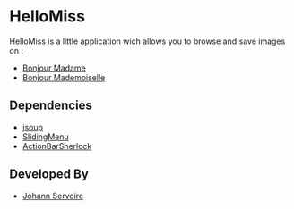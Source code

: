 HelloMiss
=========

HelloMiss is a little application wich allows you to browse and save images on :
* [Bonjour Madame][1]
* [Bonjour Mademoiselle][2]

Dependencies
------------
* [jsoup][3]
* [SlidingMenu][4]
* [ActionBarSherlock][5]

Developed By
------------
* [Johann Servoire][6]

[1]: http://www.bonjourmadame.fr
[2]: http://www.bonjourmademoiselle.fr
[3]: http://jsoup.org
[4]: http://github.com/jfeinstein10/SlidingMenu
[5]: http://github.com/JakeWharton/ActionBarSherlock
[6]: http://www.johann-servoire.fr

